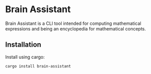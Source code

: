 # Brain Assistant

Brain Assistant is a CLI tool intended for computing mathematical expressions
and being an encyclopedia for mathematical concepts.

## Installation

Install using cargo:

```sh
cargo install brain-assistant
```
